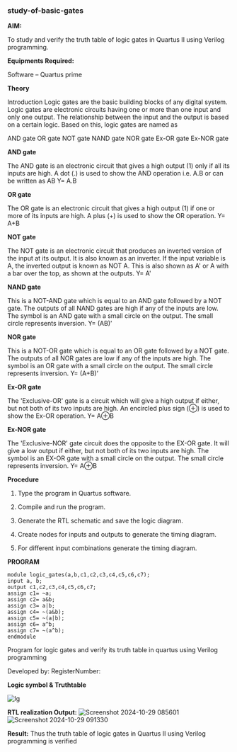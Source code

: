 ### study-of-basic-gates

**AIM:** 

To study and verify the truth table of logic gates in Quartus II using Verilog programming.

**Equipments Required:**

Software – Quartus prime 

**Theory**

Introduction Logic gates are the basic building blocks of any digital system. Logic gates are electronic circuits having one or more than one input and only one output. The relationship between the input and the output is based on a certain logic. Based on this, logic gates are named as

AND gate OR gate NOT gate NAND gate NOR gate Ex-OR gate Ex-NOR gate

**AND gate**

The AND gate is an electronic circuit that gives a high output (1) only if all its inputs are high. A dot (.) is used to show the AND operation i.e. A.B or can be written as AB
Y= A.B

**OR gate** 

The OR gate is an electronic circuit that gives a high output (1) if one or more of its inputs are high. A plus (+) is used to show the OR operation.
Y= A+B

**NOT gate**

The NOT gate is an electronic circuit that produces an inverted version of the input at its output. It is also known as an inverter. If the input variable is A, the inverted output is known as NOT A. This is also shown as A' or A with a bar over the top, as shown at the outputs.
Y= A'

**NAND gate**

This is a NOT-AND gate which is equal to an AND gate followed by a NOT gate. The outputs of all NAND gates are high if any of the inputs are low. The symbol is an AND gate with a small circle on the output. The small circle represents inversion.
Y= (AB)’

**NOR gate**

This is a NOT-OR gate which is equal to an OR gate followed by a NOT gate. The outputs of all NOR gates are low if any of the inputs are high. The symbol is an OR gate with a small circle on the output. The small circle represents inversion.
Y= (A+B)’

**Ex-OR gate**

The 'Exclusive-OR' gate is a circuit which will give a high output if either, but not both of its two inputs are high. An encircled plus sign (⊕) is used to show the Ex-OR operation.
Y= A⊕B

**Ex-NOR gate**

The 'Exclusive-NOR' gate circuit does the opposite to the EX-OR gate. It will give a low output if either, but not both of its two inputs are high. The symbol is an EX-OR gate with a small circle on the output. The small circle represents inversion.
Y= A⊕B

**Procedure** 

1.	Type the program in Quartus software.

2.	Compile and run the program.

3.	Generate the RTL schematic and save the logic diagram.

4.	Create nodes for inputs and outputs to generate the timing diagram.

5.	For different input combinations generate the timing diagram.


**PROGRAM**
```
module logic_gates(a,b,c1,c2,c3,c4,c5,c6,c7);
input a, b;
output c1,c2,c3,c4,c5,c6,c7;
assign c1= ~a;
assign c2= a&b;
assign c3= a|b;
assign c4= ~(a&b);
assign c5= ~(a|b);
assign c6= a^b;
assign c7= ~(a^b);
endmodule
```
Program for logic gates and verify its truth table in quartus using Verilog programming

 Developed by: RegisterNumber: 
 
**Logic symbol & Truthtable**

![lg](https://github.com/user-attachments/assets/17d7fc98-b3b2-42db-be5d-c9cfcf6f83e4)

**RTL realization Output:** 
![Screenshot 2024-10-29 085601](https://github.com/user-attachments/assets/3c542610-1abe-4e7c-893d-4bfce207b64a)
![Screenshot 2024-10-29 091330](https://github.com/user-attachments/assets/4c095d00-f42d-438d-85d7-18daf2629de3)

**Result:**
Thus the truth table of logic gates in Quartus II using Verilog programming is verified


